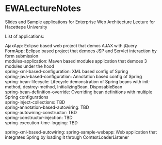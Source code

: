 # EWALectureNotes
Slides and Sample applications for Enterprise Web Architecture Lecture for Hacettepe University

List of applications:

AjaxApp: Eclipse based web project that demos AJAX with jQuery<br/>
FormApp: Eclipse based project that demoes JSP and Servlet interaction by form submission<br/>
modules-application: Maven based modules application that demoes 3 modules under the hood<br/>
spring-xml-based-configuration: XML based config of Spring<br/>
spring-java-based-configuration: Annotation based config of Spring<br/>
spring-bean-lifecycle:  Lifecycle demonstration of Spring beans with init-method, destroy-method, InitializingBean, DisposableBean<br/>
spring-bean-definition-override: Overriding bean definitions with multiple Spring configurations<br/>
spring-inject-collections: TBD<br/>
spring-annotation-based-autowiring: TBD<br/>
spring-autowiring-constructor: TBD<br/>
spring-constructor-injection: TBD<br/>
spring-execution-time-logging: TBD<br/>


spring-xml-based-autowiring:
spring-sample-webapp: Web application that integrates Spring by loading it through ContextLoaderListener
